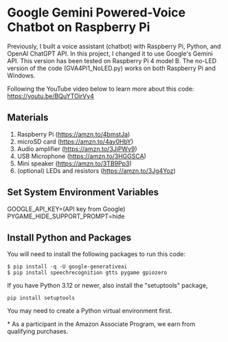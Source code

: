 # Google Gemini Powered-Voice Chatbot on Raspberry Pi

Previously, I built a voice assistant (chatbot) with Raspberry Pi, Python, and OpenAI ChatGPT API. In this project, I changed it to use Google's Gemini API. This version has been tested on Raspberry Pi 4 model B. The no-LED version of the code (GVA4Pi1_NoLED.py) works on both Raspberry Pi and Windows. 

Following the YouTube video below to learn more about this code:     
https://youtu.be/BQuYTOirVy4

## Materials 

1. Raspberry Pi (https://amzn.to/4bmstJa)
2. microSD card (https://amzn.to/4ay0HbY)
2. Audio amplifier (https://amzn.to/3JjPWy9)
3. USB Microphone (https://amzn.to/3HGGSCA) 
4. Mini speaker (https://amzn.to/3TB9Pp3)    
5. (optional) LEDs and resistors (https://amzn.to/3Jg4Yoz)     

## Set System Environment Variables 

GOOGLE_API_KEY=(API key from Google)   
PYGAME_HIDE_SUPPORT_PROMPT=hide

## Install Python and Packages 
You will need to install the following packages to run this code: 

```console
$ pip install -q -U google-generativeai
$ pip install speechrecognition gtts pygame gpiozero
```
   
If you have Python 3.12 or newer, also install the "setuptools" package,       

```console
pip install setuptools
```    

You may need to create a Python virtual environment first.        

\* As a participant in the Amazon Associate Program, we earn from qualifying purchases.  
